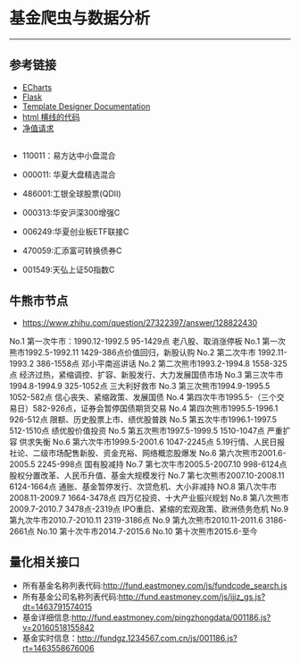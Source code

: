 # 基金爬虫与数据分析
***
## 参考链接
- [ECharts](http://echarts.baidu.com/tutorial.html#5%20%E5%88%86%E9%92%9F%E4%B8%8A%E6%89%8B%20ECharts)
- [Flask](https://dormousehole.readthedocs.io/en/latest/quickstart.html)
- [Template Designer Documentation](http://jinja.pocoo.org/docs/2.10/templates/)
- [html 横线的代码](https://www.cnblogs.com/zqld/p/6640357.html)
- [净值请求](http://glink.genius.com.cn/base/V_JRJ_FUND_NET_HISTORY/full=2&sort=TRADEDATE%20desc&filter-FUND_CODE-str=519005)

##
- 110011：易方达中小盘混合
- 000011: 华夏大盘精选混合
- 486001:工银全球股票(QDII)

- 000313:华安沪深300增强C
- 006249:华夏创业板ETF联接C
- 470059:汇添富可转换债券C
- 001549:天弘上证50指数C


## 牛熊市节点
- https://www.zhihu.com/question/27322397/answer/128822430

No.1 第一次牛市：1990.12-1992.5 95-1429点 老八股、取消涨停板
No.1 第一次熊市1992.5-1992.11 1429-386点价值回归，新股认购
No.2 第二次牛市 1992.11-1993.2 386-1558点 邓小平南巡讲话
No.2 第二次熊市1993.2-1994.8 1558-325点 经济过热，紧缩调控、扩容、新股发行、大力发展国债市场
No.3 第三次牛市1994.8-1994.9 325-1052点 三大利好救市
No.3 第三次熊市1994.9-1995.5 1052-582点 信心丧失、紧缩政策、发展国债
No.4 第四次牛市1995.5-（三个交易日）582-926点，证券会暂停国债期货交易
No.4 第四次熊市1995.5-1996.1 926-512点 限额、历史股票上市、绩优股普跌
No.5 第五次牛市1996.1-1997.5 512-1510点 绩优股价值投资
No.5 第五次熊市1997.5-1999.5 1510-1047点 严重扩容 供求失衡
No.6 第六次牛市1999.5-2001.6 1047-2245点 5.19行情、人民日报社论、二级市场配售新股、资金充裕、网络概恋股爆发
No.6 第六次熊市2001.6-2005.5 2245-998点 国有股减持
No.7 第七次牛市2005.5-2007.10 998-6124点 股权分置改革、人民币升值、基金大规模发行
No.7 第七次熊市2007.10-2008.11 6124-1664点 通胀、基金暂停发行、次贷危机、大小非减持
NO.8 第八次牛市2008.11-2009.7 1664-3478点 四万亿投资、十大产业振兴规划
No.8 第八次熊市2009.7-2010.7 3478点-2319点 IPO重启、紧缩的宏观政策、欧洲债务危机
No.9 第九次牛市2010.7-2010.11 2319-3186点
No.9 第九次熊市2010.11-2011.6 3186-2661点
No.10 第十次牛市2014.7-2015.6
No.10 第十次熊市2015.6-至今


## 量化相关接口
- 所有基金名称列表代码:http://fund.eastmoney.com/js/fundcode_search.js
- 所有基金公司名称列表代码:http://fund.eastmoney.com/js/jjjz_gs.js?dt=1463791574015
- 基金详细信息:http://fund.eastmoney.com/pingzhongdata/001186.js?v=20160518155842
- 基金实时信息：http://fundgz.1234567.com.cn/js/001186.js?rt=1463558676006